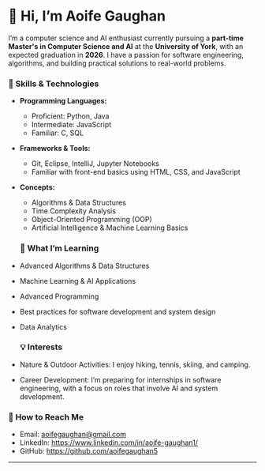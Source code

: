# **👋 Hi, I’m Aoife Gaughan**

I’m a computer science and AI enthusiast currently pursuing a **part-time Master's in Computer Science and AI** at the **University of York**, with an expected graduation in **2026**. I have a passion for software engineering, algorithms, and building practical solutions to real-world problems.



### **🚀 Skills & Technologies**

- **Programming Languages:**  
  - Proficient: Python, Java  
  - Intermediate: JavaScript  
  - Familiar: C, SQL
- **Frameworks & Tools:**  
  - Git, Eclipse, IntelliJ, Jupyter Notebooks  
  - Familiar with front-end basics using HTML, CSS, and JavaScript
- **Concepts:**  
  - Algorithms & Data Structures  
  - Time Complexity Analysis  
  - Object-Oriented Programming (OOP)  
  - Artificial Intelligence & Machine Learning Basics
 
  ### **🌱 What I’m Learning**

- Advanced Algorithms & Data Structures  
- Machine Learning & AI Applications
- Advanced Programming
- Best practices for software development and system design
- Data Analytics

  ### **💡 Interests**

- Nature & Outdoor Activities: I enjoy hiking, tennis, skiing, and camping.  
- Career Development: I’m preparing for internships in software engineering, with a focus on roles that involve AI and system development.

### **📩 How to Reach Me**

- Email: aoifegaughan@gmail.com 
- LinkedIn: https://www.linkedin.com/in/aoife-gaughan1/
- GitHub: https://github.com/aoifegaughan5

---
